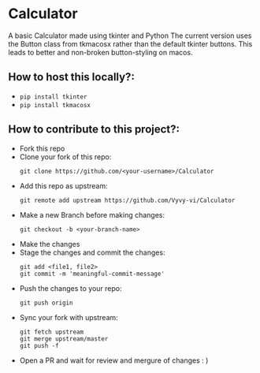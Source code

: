 # Calculator

A basic Calculator made using tkinter and Python
The current version uses the Button class from tkmacosx rather than the default tkinter buttons.
This leads to better and non-broken button-styling on macos.

## How to host this locally?:
- `pip install tkinter`
- `pip install tkmacosx`

## How to contribute to this project?:
- Fork this repo
- Clone your fork of this repo:
  ```
  git clone https://github.com/<your-username>/Calculator
  ```
- Add this repo as upstream:
  ```
  git remote add upstream https://github.com/Vyvy-vi/Calculator
  ```
- Make a new Branch before making changes:
  ```
  git checkout -b <your-branch-name>
  ```
- Make the changes
- Stage the changes and commit the changes:
  ```
  git add <file1, file2>
  git commit -m 'meaningful-commit-message'
  ```
- Push the changes to your repo:
  ```
  git push origin
  ```
- Sync your fork with upstream:
  ```
  git fetch upstream
  git merge upstream/master
  git push -f
  ```
- Open a PR and wait for review and mergure of changes : )
